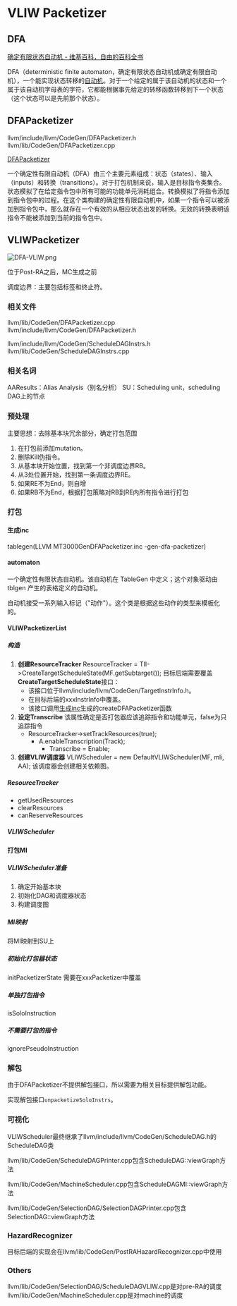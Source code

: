 # VLIW Packetizer


## DFA
[确定有限状态自动机 - 维基百科，自由的百科全书](https://zh.wikipedia.org/wiki/%E7%A1%AE%E5%AE%9A%E6%9C%89%E9%99%90%E7%8A%B6%E6%80%81%E8%87%AA%E5%8A%A8%E6%9C%BA)

DFA（deterministic finite automaton，确定有限状态自动机或确定有限自动机），一个能实现状态转移的[自动机](https://zh.wikipedia.org/wiki/%E8%87%AA%E5%8A%A8%E6%9C%BA "自动机")。对于一个给定的属于该自动机的状态和一个属于该自动机字母表的字符，它都能根据事先给定的转移函数转移到下一个状态（这个状态可以是先前那个状态）。

## DFAPacketizer
llvm/include/llvm/CodeGen/DFAPacketizer.h
llvm/lib/CodeGen/DFAPacketizer.cpp

[DFAPacketizer](../dfa_packetizer)

一个确定性有限自动机（DFA）由三个主要元素组成：状态（states）、输入（inputs）和转换（transitions）。对于打包机制来说，输入是目标指令类集合。状态模拟了在给定指令包中所有可能的功能单元消耗组合。转换模拟了将指令添加到指令包中的过程。在这个类构建的确定性有限自动机中，如果一个指令可以被添加到指令包中，那么就存在一个有效的从相应状态出发的转换。无效的转换表明该指令不能被添加到当前的指令包中。

## VLIWPacketizer
![DFA-VLIW.png](https://s2.loli.net/2024/09/03/csNGzXp9bOq3viK.png)

位于Post-RA之后，MC生成之前

调度边界：主要包括标签和终止符。

### 相关文件
llvm/lib/CodeGen/DFAPacketizer.cpp
llvm/include/llvm/CodeGen/DFAPacketizer.h

llvm/include/llvm/CodeGen/ScheduleDAGInstrs.h
llvm/lib/CodeGen/ScheduleDAGInstrs.cpp

### 相关名词
AAResults：Alias Analysis（别名分析）
SU：Scheduling unit，scheduling DAG上的节点

### 预处理
主要思想：去除基本块冗余部分，确定打包范围
1. 在打包前添加mutation。
2. 删除Kill伪指令。
3. 从基本块开始位置，找到第一个非调度边界RB。
4. 从3处位置开始，找到第一条调度边界RE。
5. 如果RE不为End，则自增
6. 如果RB不为End，根据打包策略对RB到RE内所有指令进行打包

### 打包
#### 生成inc
tablegen(LLVM MT3000GenDFAPacketizer.inc -gen-dfa-packetizer)

#### automaton
一个确定性有限状态自动机。该自动机在 TableGen 中定义；这个对象驱动由 tblgen 产生的表格定义的自动机。

自动机接受一系列输入标记（"动作"）。这个类是根据这些动作的类型来模板化的。

#### VLIWPacketizerList
##### 构造
1. **创建ResourceTracker**
   ResourceTracker = TII->CreateTargetScheduleState(MF.getSubtarget());
   目标后端需要覆盖**CreateTargetScheduleState**接口：
   - 该接口位于llvm/include/llvm/CodeGen/TargetInstrInfo.h。
   - 在目标后端的xxxInstrInfo中覆盖。
   - 该接口调用[生成inc](#生成inc)生成的createDFAPacketizer函数
2. **设定Transcribe**
   该属性确定是否打包器应该追踪指令和功能单元，false为只追踪指令
   - ResourceTracker->setTrackResources(true);
      - A.enableTranscription(Track);
         - Transcribe = Enable;
3. **创建VLIW调度器**
   VLIWScheduler = new DefaultVLIWScheduler(MF, mli, AA);
   该调度器会创建相关依赖图。

##### ResourceTracker
- getUsedResources
- clearResources
- canReserveResources

##### VLIWScheduler

#### 打包MI
##### VLIWScheduler准备
1. 确定开始基本块
2. 初始化DAG和调度器状态
3. 构建调度图

##### MI映射
将MI映射到SU上

##### 初始化打包器状态
initPacketizerState
需要在xxxPacketizer中覆盖

##### 单独打包指令
isSoloInstruction

##### 不需要打包的指令
ignorePseudoInstruction

### 解包
由于DFAPacketizer不提供解包接口，所以需要为相关目标提供解包功能。

实现解包接口`unpacketizeSoloInstrs`。

### 可视化
VLIWScheduler最终继承了llvm/include/llvm/CodeGen/ScheduleDAG.h的ScheduleDAG类

llvm/lib/CodeGen/ScheduleDAGPrinter.cpp包含ScheduleDAG::viewGraph方法

llvm/lib/CodeGen/MachineScheduler.cpp包含ScheduleDAGMI::viewGraph方法

llvm/lib/CodeGen/SelectionDAG/SelectionDAGPrinter.cpp包含SelectionDAG::viewGraph方法

### HazardRecognizer
目标后端的实现会在llvm/lib/CodeGen/PostRAHazardRecognizer.cpp中使用

### Others
llvm/lib/CodeGen/SelectionDAG/ScheduleDAGVLIW.cpp是对pre-RA的调度
llvm/lib/CodeGen/MachineScheduler.cpp是对machine的调度








